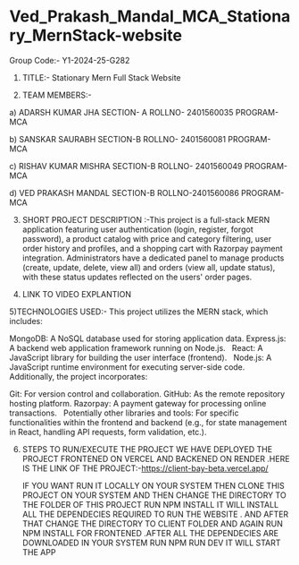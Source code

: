 # Ved_Prakash_Mandal_MCA_Stationary_MernStack-website

Group Code:- Y1-2024-25-G282 

1) TITLE:-  Stationary Mern Full Stack Website

2) TEAM MEMBERS:-
             
a) ADARSH KUMAR JHA    SECTION- A    ROLLNO- 2401560035 PROGRAM-MCA


b) SANSKAR SAURABH    SECTION-B  ROLLNO- 2401560081  PROGRAM- MCA


c) RISHAV KUMAR MISHRA  SECTION-B   ROLLNO- 2401560049  PROGRAM- MCA


d) VED PRAKASH MANDAL   SECTION-B   ROLLNO-2401560086  PROGRAM- MCA


3) SHORT PROJECT DESCRIPTION
 :-This project is a full-stack MERN application featuring user authentication (login, register, forgot password), a product catalog with price and category filtering, user order history and profiles, and a shopping cart with Razorpay payment integration. Administrators have a dedicated panel to manage products (create, update, delete, view all) and orders (view all, update status), with these status updates reflected on the users' order pages.

4) LINK TO VIDEO EXPLANTION



5)TECHNOLOGIES USED:-
This project utilizes the MERN stack, which includes:

MongoDB: A NoSQL database used for storing application data.
Express.js: A backend web application framework running on Node.js.   
React: A JavaScript library for building the user interface (frontend).   
Node.js: A JavaScript runtime environment for executing server-side code.   
Additionally, the project incorporates:

Git: For version control and collaboration.
GitHub: As the remote repository hosting platform.
Razorpay: A payment gateway for processing online transactions.   
Potentially other libraries and tools: For specific functionalities within the frontend and backend (e.g., for state management in React, handling API requests, form validation, etc.).

6) STEPS TO RUN/EXECUTE THE PROJECT
   WE HAVE DEPLOYED THE PROJECT FRONTENED ON VERCEL AND BACKENED ON RENDER .HERE IS THE LINK OF THE PROJECT:-https://client-bay-beta.vercel.app/

   IF YOU WANT RUN IT LOCALLY ON YOUR SYSTEM THEN CLONE THIS PROJECT ON YOUR SYSTEM AND THEN CHANGE THE DIRECTORY TO THE FOLDER OF THIS PROJECT RUN NPM INSTALL IT WILL INSTALL ALL THE DEPENDECIES REQUIRED TO RUN THE WEBSITE . AND AFTER THAT CHANGE THE DIRECTORY TO CLIENT FOLDER AND AGAIN RUN NPM INSTALL FOR FRONTENED .AFTER ALL THE DEPENDECIES ARE DOWNLOADED IN YOUR SYSTEM RUN NPM RUN DEV IT WILL START THE APP
